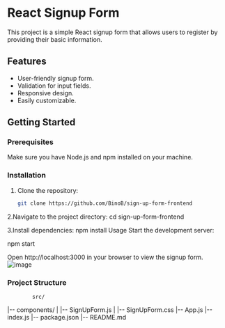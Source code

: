 # React Signup Form

This project is a simple React signup form that allows users to register by providing their basic information.

## Features

- User-friendly signup form.
- Validation for input fields.
- Responsive design.
- Easily customizable.

## Getting Started

### Prerequisites

Make sure you have Node.js and npm installed on your machine.

### Installation

1. Clone the repository:

   ```bash
   git clone https://github.com/BinoB/sign-up-form-frontend
2.Navigate to the project directory:
  cd sign-up-form-frontend

3.Install dependencies:
    npm install
Usage
Start the development server:

  npm start

  Open http://localhost:3000 in your browser to view the signup form.
        ![image](https://github.com/BinoB/sign-up-form-frontend/assets/87536383/19fc57e7-6259-499b-b286-40118603dbc0)


### Project Structure


            src/
|-- components/
|   |-- SignUpForm.js
|   |-- SignUpForm.css
|-- App.js
|-- index.js
|-- package.json
|-- README.md




  
